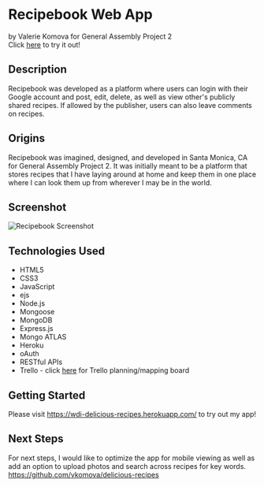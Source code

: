 # Recipebook Web App
by Valerie Komova for General Assembly Project 2  
Click [here](https://wdi-delicious-recipes.herokuapp.com/) to try it out!




## Description
Recipebook was developed as a platform where users can login with their Google account and post, edit, delete, as well as view other's publicly shared recipes. If allowed by the publisher, users can also leave comments on recipes.


## Origins
Recipebook was imagined, designed, and developed in Santa Monica, CA for General Assembly Project 2. It was initially meant to be a platform that stores recipes that I have laying around at home and keep them in one place where I can look them up from wherever I may be in the world.


## Screenshot
![Recipebook Screenshot](https://i.imgur.com/4pmXK8R.png "Recipebook Screenshot")  


## Technologies Used
* HTML5
* CSS3
* JavaScript
* ejs
* Node.js
* Mongoose
* MongoDB
* Express.js
* Mongo ATLAS
* Heroku
* oAuth
* RESTful APIs
* Trello - click [here](https://trello.com/b/F2itMzfQ) for Trello planning/mapping board


## Getting Started
Please visit https://wdi-delicious-recipes.herokuapp.com/ to try out my app!  


## Next Steps
For next steps, I would like to optimize the app for mobile viewing as well as add an option to upload photos and search across recipes for key words.  
https://github.com/vkomova/delicious-recipes


